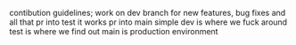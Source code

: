 contibution guidelines;
work on dev branch for new features, bug fixes and all that
pr into test
it works 
pr into main
simple
dev is where we fuck around
test is where we find out
main is production environment 


